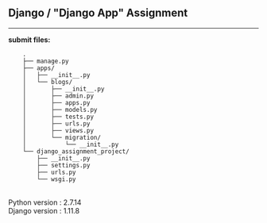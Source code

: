 ## Django / "Django App" Assignment

----

**submit files:**<br />

```
    .
    ├── manage.py
    ├── apps/
    │   ├── __init__.py
    │   └── blogs/
    │       ├── __init__.py
    │       ├── admin.py
    │       ├── apps.py
    │       ├── models.py
    │       ├── tests.py
    │       ├── urls.py
    │       ├── views.py
    │       └── migration/
    │           └── __init__.py
    └── django_assignment_project/
        ├── __init__.py
        ├── settings.py
        ├── urls.py
        └── wsgi.py

```

<br />
Python version : 2.7.14<br />
Django version : 1.11.8<br />
<br />
